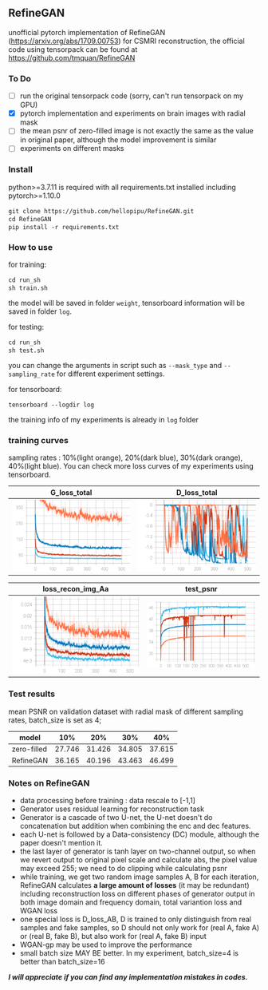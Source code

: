 ## RefineGAN
unofficial pytorch implementation of RefineGAN (https://arxiv.org/abs/1709.00753) for CSMRI reconstruction, the official code using tensorpack can be found at https://github.com/tmquan/RefineGAN

### To Do
- [ ] run the original tensorpack code (sorry, can't run tensorpack on my GPU)
- [x] pytorch implementation and experiments on brain images with radial mask
- [ ] the mean psnr of zero-filled image is not exactly the same as the value in original paper, although the model improvement is similar
- [ ] experiments on different masks

### Install
python>=3.7.11 is required with all requirements.txt installed including pytorch>=1.10.0
```shell
git clone https://github.com/hellopipu/RefineGAN.git
cd RefineGAN
pip install -r requirements.txt
```
### How to use
for training:
```shell
cd run_sh
sh train.sh
```
the model will be saved in folder `weight`, tensorboard information will be saved in folder `log`.

for testing:
```shell
cd run_sh
sh test.sh
```
you can change the arguments in script such as `--mask_type` and `--sampling_rate` for different experiment settings.


for tensorboard:
```shell
tensorboard --logdir log
```
the training info of my experiments is already in `log` folder

### training curves
sampling rates : 10%(light orange), 20%(dark blue), 30%(dark orange), 40%(light blue). You can check more loss curves of my experiments using tensorboard.

| G_loss_total    | D_loss_total     |
|------------|-------------|
|<img src="img/loss_G_loss_total.svg?raw=true" title = "G_loss_total" width="400">|<img src="img/loss_D_loss_total.svg?raw=true" title="D_loss_total" width="400">|

| loss_recon_img_Aa    | test_psnr    |
|------------|-------------|
|<img src="img/loss_recon_img_Aa.svg?raw=true" title = "loss_recon_img_Aa" width="400">|<img src="img/test_psnr.svg?raw=true" title="test_psnr" width="400">|


### Test results

mean PSNR on validation dataset with radial mask of different sampling rates, batch_size is set as 4;

model  |  10%  | 20%  | 30% | 40% 
-------|-------|------|-----|------
zero-filled| 27.746 | 31.426 | 34.805| 37.615 
RefineGAN|  36.165 |  40.196 | 43.463| 46.499

### Notes on RefineGAN

- data processing before training : data rescale to [-1,1]
- Generator uses residual learning for reconstruction task
- Generator is a cascade of two U-net, the U-net doesn't do concatenation but addition when combining the enc and dec features. 
- each U-net is followed by a Data-consistency (DC) module, although the paper doesn't mention it.
- the last layer of generator is tanh layer on two-channel output, so when we revert output to original pixel scale and
calculate abs, the pixel value may exceed 255; we need to do clipping while calculating psnr
- while training, we get two random image samples A, B for each iteration, RefineGAN calculates **a large amount of losses** (it may be redundant)
including reconstruction loss on different phases of generator output in both image domain and frequency domain, total
variantion loss and WGAN loss
- one special loss is D_loss_AB, D is trained to only distinguish from real samples and fake samples, so D should not only work for (real A, fake A) or (real B, fake B), but also work for (real A, fake B) input
- WGAN-gp may be used to improve the performance
- small batch size MAY BE better. In my experiment, batch_size=4 is better than batch_size=16

**_I will appreciate if you can find any implementation mistakes in codes._**


